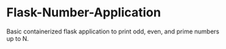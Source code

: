# Flask-Number-Application
Basic containerized flask application to print odd, even, and prime numbers up to N.
